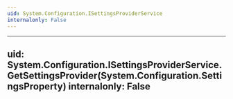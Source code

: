 ```yaml
---
uid: System.Configuration.ISettingsProviderService
internalonly: False
---
```


---
uid: System.Configuration.ISettingsProviderService.GetSettingsProvider(System.Configuration.SettingsProperty)
internalonly: False
---
